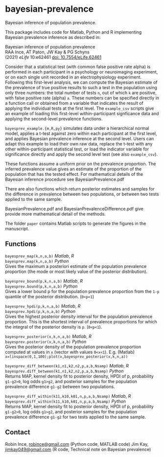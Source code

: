 # bayesian-prevalence

Bayesian inference of population prevalence.

This package includes code for Matlab, Python and R implementing Bayesian prevalence inference as described in:

Bayesian inference of population prevalence  
RAA Ince, AT Paton, JW Kay & PG Schyns  
(2021) *eLife* 10:e62461 [doi: 10.7554/eLife.62461](https://doi.org/10.7554/eLife.62461)

Consider that a statistical test (with common false positive rate alpha) is performed in each participant in a psychology or neuroimaging experiment, or on each single unit recorded in an electrophysiology experiment. Following this first-level analysis, we can compute the Bayesian estimate of the prevalence of true positive results to such a test in the population using only three numbers: the total number of tests `n`, out of which `k` are positive, with false positive rate (alpha) `a`. These numbers can be specified directly in a function call or obtained from a variable that indicates the result of applying the individual tests at the first level. The `example_csv` scripts give an example of loading this first-level within-participant signficance data and applying the second-level prevalence functions. 
 
`bayesprev_example.{m,R,py}` simulates data under a hierarchical normal model, applies a t-test against zero within each participant at the first level, and applies Bayesian prevalence inference at the second level. Users can adapt this example to load their own raw data, replace the t-test with any other within-participant statistical test, or load the indicator variable for significance directly and apply the second level test (see also `example_csv`).
 
These functions assume a uniform prior on the prevalence proportion. The inferred prevalence value gives an estimate of the proportion of the population that has the tested effect. For mathematical details of the Bayesian inference procedure see BayesianPrevalence.pdf 

There are also functions which return posterior estimates and samples for the difference in prevalence between two populations, or between two tests applied to the same sample. 

BayesianPrevalence.pdf and BayesianPrevalenceDifference.pdf give provide more mathematical detail of the methods. 

The folder `paper` contains Matlab scripts to generate the figures in the manuscript. 

## Functions

`bayesprev_map(k,n,a,b)` *Matlab*, *R*  
`bayesprev.map(k,n,a,b)` *Python*  
Gives the maximum a posteriori estimate of the population prevalence proportion (the mode or most likely value of the posterior distribution).

`bayesprev_bound(p,k,n,a,b)` *Matlab*, *R*  
`bayesprev.bound(p,k,n,a,b)` *Python*  
Gives a lower bound p for the population prevalence proportion from the `1-p` quantile of the posterior distribution. (`0<p<1`)

`bayesprev_hpdi(p,k,n,a,b)` *Matlab*, *R*  
`bayesprev.hpdi(p,k,n,a,b)` *Python*  
Gives the highest posterior density interval for the population prevalence proportion. This is the shortest interval of prevalence proportions for which the integral of the posterior density is `p`. (`0<p<1`).

`bayesprev_posterior(x,k,n,a,b)` *Matlab*, *R*  
`bayesprev.posterior(x,k,n,a,b)` *Python*  
Gives the posterior density of the population prevalence proportion computed at values in `x` (vector with values `0<x<1`). E.g. (Matlab) `x=linspace(0,1,100);plot(x,bayesprev_posterior(x,k,n,a))`

`bayesprev_diff_between(k1,n1,k2,n2,p,a,b,Nsamp)` *Matlab*, *R*  
`bayesprev.diff_between(k1,n1,k2,n2,p,a,b,Nsamp)` *Python*  
Returns MAP, kernel density fit to posterior density, HPDI of p, probability `g1-g2>0`, log odds `g1>g2`, and posterior samples for the population prevalence difference `g1-g2` between two populations. 

`bayesprev_diff_within(k11,k10,k01,n,p,a,b,Nsamp)` *Matlab*, *R*  
`bayesprev.diff_within(k11,k10,k01,n,p,a,b,Nsamp)` *Python*  
Returns MAP, kernel density fit to posterior density, HPDI of p, probability `g1-g2>0`, log odds `g1>g2`, and posterior samples for the population prevalence difference `g1-g2` for two tests applied to the same sample. 


## Contact

Robin Ince, robince@gmail.com (Python code, MATLAB code)
Jim Kay, jimkay049@gmail.com (R code, Technical note on Bayesian prevalence)
